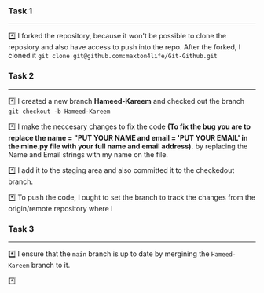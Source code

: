 ### Task 1 
---
*️⃣ I forked the repository, because it won't be possible to clone the reposiory and also have access to push into the repo. After the forked, I cloned it ```git clone git@github.com:maxton4life/Git-Github.git```


### Task 2
---
*️⃣ I created a new branch **Hameed-Kareem** and checked out the branch ```git checkout -b Hameed-Kareem```

*️⃣ I make the neccesary changes to fix the code **(To fix the bug you are to replace the name = "PUT YOUR NAME  and email = 'PUT YOUR EMAIL' in the mine.py file with your full name and email address).** by replacing the Name and Email strings with my name on the file.

*️⃣ I add it to the staging area and also committed it to the checkedout branch.

*️⃣ To push the code, I ought to set the branch to track the changes from the origin/remote repository where I

### Task 3
---
*️⃣ I ensure that the ```main``` branch is up to date by mergining the ```Hameed-Kareem``` branch to it.

*️⃣ 